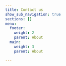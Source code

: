 ```yaml
---
title: Contact us
show_sub_navigation: true
sections: []
menu:
  footer:
    weight: 2
    parent: About
  main:
    weight: 3
    parent: About

---
```

